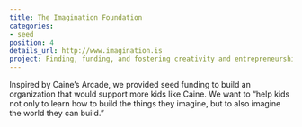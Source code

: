 ```yaml
---
title: The Imagination Foundation
categories:
- seed
position: 4
details_url: http://www.imagination.is
project: Finding, funding, and fostering creativity and entrepreneurship in youth.
---
```


Inspired by Caine&rsquo;s Arcade, we provided seed funding to build an organization that would support more kids like Caine. We want to &ldquo;help kids not only to learn how to build the things they imagine, but to also imagine the world they can build.&rdquo;
